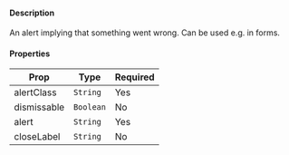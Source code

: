 #### Description

An alert implying that something went wrong. Can be used e.g. in forms.

#### Properties
| Prop          | Type       | Required |
| ------------- | ---------- | -------- |
| alertClass    | `String`   | Yes      |
| dismissable   | `Boolean`  | No       |
| alert         | `String`   | Yes      |
| closeLabel    | `String`   | No       |
